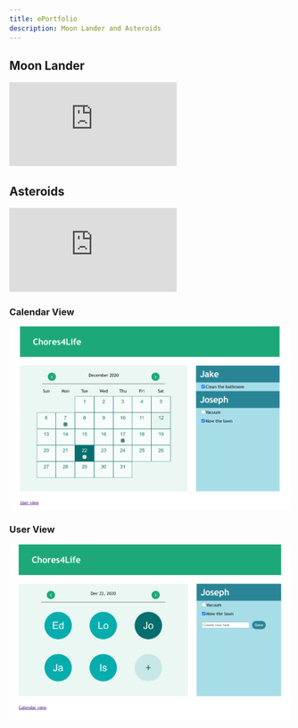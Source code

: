 ```yaml
---
title: ePortfolio
description: Moon Lander and Asteroids
---
```


## Moon Lander

<iframe width=auto height=auto src="https://www.youtube.com/embed/4S6C239ms9Y" frameborder="0" allowfullscreen></iframe>

## Asteroids

<iframe width=auto height=auto src="https://www.youtube.com/embed/v7Lh0hoqH3Q" frameborder="0" allowfullscreen></iframe>

### Calendar View
![](images/Chores4Life_Calendar.png)
### User View
![](images/Chores4Life_Users.png)
